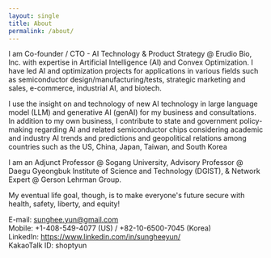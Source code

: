 ```yaml
---
layout: single
title: About
permalink: /about/
---
```


<!--div style="font-size:0.9em;"-->
<p>
I am Co-founder / CTO - AI Technology & Product Strategy @ Erudio Bio, Inc. with expertise in Artificial Intelligence (AI) and Convex Optimization. I have led AI and optimization projects for applications in various fields such as semiconductor design/manufacturing/tests, strategic marketing and sales, e-commerce, industrial AI, and biotech.
<!--/span-->

<!--span style="font-size:0.8em;"-->
<p>
I use the insight on and technology of new AI technology in large language model (LLM) and generative AI (genAI) for my business and consultations. In addition to my own business, I contribute to state and government policy-making regarding AI and related semiconductor chips considering academic and industry AI trends and predictions and geopolitical relations among countries such as the US, China, Japan, Taiwan, and South Korea
<!--/span-->

<!--span style="font-size:0.8em;"-->
<p>
I am an Adjunct Professor @ Sogang University, Advisory Professor @ Daegu Gyeongbuk Institute of Science and Technology (DGIST),
& Network Expert @ Gerson Lehrman Group.
<!--/span-->

<!--span style="font-size:0.8em;"-->
<p>
My eventual life goal, though, is to make everyone's future secure with health, safety, liberty, and equity!

<p>
E-mail: <a href="mailto:sunghee.yun@email.com">sunghee.yun@gmail.com</a>
<br>
Mobile: +1-408-549-4077 (US) / +82-10-6500-7045 (Korea)
<br>
LinkedIn: <a href="https://www.linkedin.com/in/sungheeyun/">https://www.linkedin.com/in/sungheeyun/</a>
<br>
KakaoTalk ID: shoptyun

<!--/div-->
